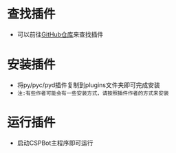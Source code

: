 # 查找插件
- 可以前往[GitHub仓库](https://github.com/CSPBot-Devloper/CSPBot-Moudle)来查找插件

# 安装插件
- 将py/pyc/pyd插件复制到plugins文件夹即可完成安装
- `注:有些作者可能会有一些安装方式，请按照插件作者的方式来安装`

# 运行插件
- 启动CSPBot主程序即可运行